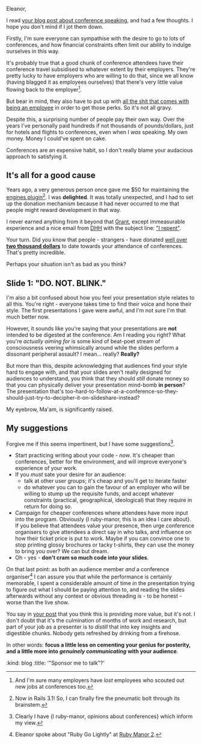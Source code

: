 Eleanor,

I read [your blog post about conference speaking][eleanor-blog], and had a few thoughts. I hope you don't mind if I jot them down.

Firstly, I'm sure everyone can sympathise with the desire to go to lots of conferences, and how financial constraints often limit our ability to indulge ourselves in this way. 

It's probably true that a good chunk of conference attendees have their conference travel subsidised to whatever extent by their employers. They're pretty lucky to have employers who are willing to do that, since we all know (having blagged it as employees ourselves) that there's very little value flowing back to the employer[^newjob].

But bear in mind, they also have to put up with [all the shit that comes with being an employee][office-space] in order to get those perks. So it's not all gravy.

Despite this, a surprising number of people pay their own way. Over the years I've personally paid hundreds if not thousands of pounds/dollars, just for hotels and flights to conferences, even when I *was* speaking. My own money. Money I could've spent on cake.

Conferences are an expensive habit, so I don't really blame your audacious approach to satisfying it.

It's all for a good cause
---------------------

Years ago, a very generous person once gave me $50 for maintaining the [engines plugin][engines][^engines]. I was **delighted**. It was totally unexpected, and I had to set up the donation mechanism because it had never occurred to me that people might reward development in that way.

I never earned anything from it beyond that [Grant](http://en.wikipedia.org/wiki/United_States_fifty-dollar_bill), except immeasurable experience and a nice email from [DHH][] with the subject line: ["I repent"][repent].

Your turn. Did you know that people - strangers - have donated [well over **two thousand dollars**][pledgie] to date towards your attendance of conferences. That's pretty incredible.

Perhaps your situation isn't as bad as you think?


Slide 1: "DO. NOT. BLINK."
----------

I'm also a bit confused about how you feel your presentation style relates to all this. You're right - everyone takes time to find their voice and hone their style. The first presentations I gave were awful, and I'm not sure I'm that much better now.

However, it sounds like you're saying that your presentations are **not** intended to be digested at the conference. Am I reading you right? What you're *actually aiming for* is some kind of beat-poet stream of consciousness veering whimsically around while the slides perform a dissonant peripheral assault? I mean... really? **Really?**

But more than this, despite acknowledging that audiences find your style hard to engage with, and that your slides aren't really designed for audiences to understand, you think that they should *still* donate money so that you can physically deliver your presentation mind-bomb **in person**? The presentation that's too-hard-to-follow-at-a-conference-so-they-should-just-try-to-decipher-it-on-slideshare-instead?

My eyebrow, Ma'am, is significantly raised.

My suggestions
--------------

Forgive me if this seems impertinent, but I have some suggestions[^suggestions].

* Start practicing writing about your code - *now*. It's cheaper than conferences, better for the environment, and will improve everyone's experience of your work.
* If you *must* sate your desire for an audience:
  - talk at other user groups; it's cheap and you'll get to iterate faster
  - do whatever you can to gain the favour of an employer who will be willing to stump up the requisite funds, and accept whatever constraints (practical, geographical, ideological) that they require in return for doing so.
* Campaign for cheaper conferences where attendees have more input into the program. Obviously {l ruby-manor, this is an idea I care about}. If you believe that attendees value your presence, then urge conference organisers to give attendees a direct say in who talks, and influence on how their ticket price is put to work. Maybe if you can convince one to stop printing glossy brochures or tacky t-shirts, they can use the money to bring you over? We can but dream.
* Oh - yes - **don't cram so much code into your slides**.

On that last point: as both an audience member *and* a conference organiser[^manor2] I can assure you that while the performance is certainly memorable, I spent a considerable amount of time *in* the presentation trying to figure out what I should be paying attention to, and reading the slides afterwards without any context or obvious threading is - to be honest - worse than the live show.

You say in [your post][eleanor-blog] that you think this is providing more value, but it's not. I don't doubt that it's the culmination of months of work and research, but part of your job as a presenter is to *distill* that into key insights and digestible chunks. Nobody gets refreshed by drinking from a firehose.

In other words: **focus a little less on cementing your genius for posterity, and a little more into *genuinely communicating* with your audience**.


[^newjob]: And I'm sure many employers have *lost* employees who scouted out new jobs at conferences too.
[^engines]: Now in Rails 3.1! So, I can finally fire the pneumatic bolt through its brainstem.
[^manor2]: Eleanor spoke about "Ruby Go Lightly" at [Ruby Manor 2](http://rubymanor.org/harder).
[^suggestions]: Clearly I have {l ruby-manor, opinions about conferences} which inform my view.

[eleanor-blog]: http://feyeleanor.posterous.com/being-the-independent-guyirl-in-a-large-commu
[pledgie]: http://pledgie.com/accounts/@feyeleanor
[office-space]: http://www.youtube.com/watch?v=ND7tU8JME_g&feature=related
[engines]: http://rails-engines.org
[repent]: http://www.slideshare.net/railsconf/the-even-darker-art-of-rails-engines-presentation/14
[DHH]: http://loudthinking.com

:kind: blog
:title: '"Sponsor me to talk"?'